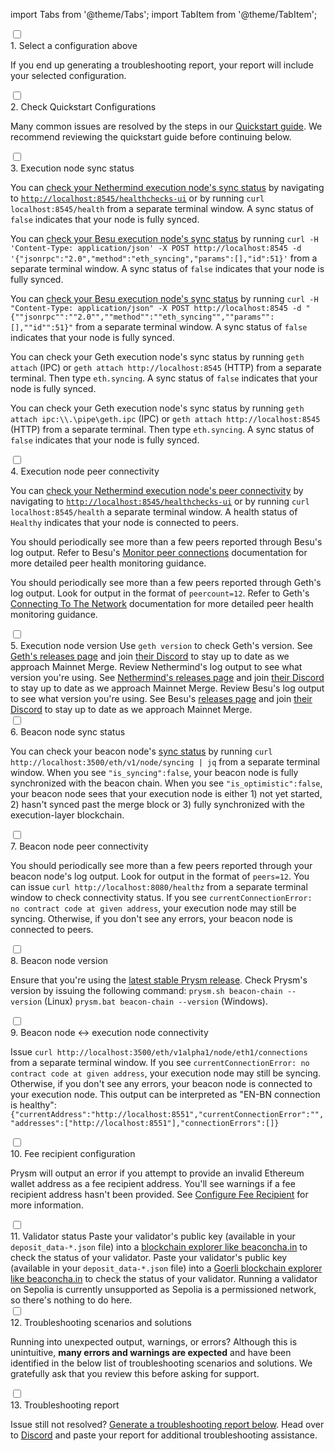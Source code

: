 import Tabs from '@theme/Tabs';
import TabItem from '@theme/TabItem';

<div className='hide-tabs'>
    <div className='checklist'>
        <div className='task'>
            <div className='input-container'><input id="tc-1" type='checkbox'/><span className='done'></span></div>
            <div className='guidance-container'>
                <label htmlFor="tc-1">1. Select a configuration above</label>
                <p>If you end up generating a troubleshooting report, your report will include your selected configuration.</p>
            </div>
        </div>
        <div className='task'>
            <div className='input-container'><input id="tc-2" type='checkbox'/><span className='done'></span></div>
            <div className='guidance-container'>
                <label htmlFor="tc-2">2. Check Quickstart Configurations</label>
                <p>Many common issues are resolved by the steps in our <a target="_blank" href='../install/install-with-script'>Quickstart guide</a>. We recommend reviewing the quickstart guide before continuing below.</p>
            </div>
        </div>
        <div className='task'>
            <div className='input-container'><input id="st-1" type='checkbox'/><span className='done'></span></div>
            <div className='guidance-container'>
                <label htmlFor="st-1">3. Execution node sync status</label>
                <Tabs groupId="execution-clients" defaultValue="geth" values={[
                {label: 'Execution client:', value: 'label'},
                {label: 'Nethermind', value: 'nethermind'},
                {label: 'Besu', value: 'besu'},
                {label: 'Geth', value: 'geth'}
                ]}>
                <TabItem value="nethermind">
                    <p>You can <a href='https://docs.nethermind.io/nethermind/ethereum-client/monitoring-node-health'>check your Nethermind execution node's sync status</a> by navigating to <a href='http://localhost:8545/healthchecks-ui'><code>http://localhost:8545/healthchecks-ui</code></a> or by running <code>curl localhost:8545/health</code> from a separate terminal window. A sync status of <code>false</code> indicates that your node is fully synced. </p>
                </TabItem>
                <TabItem value="besu">
                    <Tabs className="tabgroup-with-label" groupId="os" defaultValue="others" values={[
                        {label: 'Operating system:', value: 'label'},
                        {label: 'Linux, MacOS, Arm64', value: 'others'},
                        {label: 'Windows', value: 'win'}
                        ]}>
                        <TabItem className="unclickable-element" value="label"></TabItem>
                        <TabItem value="others"><p>You can <a href='https://besu.hyperledger.org/en/stable/Reference/API-Methods/#eth_syncing'>check your Besu execution node's sync status</a> by running <code>curl -H 'Content-Type: application/json' -X POST http://localhost:8545 -d '&#123;"jsonrpc":"2.0","method":"eth_syncing","params":[],"id":51&#125;'</code> from a separate terminal window. A sync status of <code>false</code> indicates that your node is fully synced.</p></TabItem>
                        <TabItem value="win"><p>You can <a href='https://besu.hyperledger.org/en/stable/Reference/API-Methods/#eth_syncing'>check your Besu execution node's sync status</a> by running <code>curl -H "Content-Type: application/json" -X POST http://localhost:8545 -d "&#123;""jsonrpc"":""2.0"",""method"":""eth_syncing"",""params"":[],""id"":51&#125;"</code> from a separate terminal window. A sync status of <code>false</code> indicates that your node is fully synced.</p></TabItem>
                    </Tabs>
                </TabItem>
                <TabItem value="geth">
                    <Tabs className="tabgroup-with-label" groupId="os" defaultValue="others" values={[
                        {label: 'Operating system:', value: 'label'},
                        {label: 'Linux, MacOS, Arm64', value: 'others'},
                        {label: 'Windows', value: 'win'}
                        ]}>
                        <TabItem className="unclickable-element" value="label"></TabItem>
                        <TabItem value="others"><p>You can check your Geth execution node's sync status by running <code>geth attach</code> (IPC) or <code>geth attach http://localhost:8545</code> (HTTP) from a separate terminal. Then type <code>eth.syncing</code>. A sync status of <code>false</code> indicates that your node is fully synced.</p></TabItem>
                        <TabItem value="win"><p>You can check your Geth execution node's sync status by running <code>geth attach ipc:\\.\pipe\geth.ipc</code> (IPC) or <code>geth attach http://localhost:8545</code> (HTTP) from a separate terminal. Then type <code>eth.syncing</code>. A sync status of <code>false</code> indicates that your node is fully synced.</p></TabItem>
                    </Tabs>
                </TabItem>
                </Tabs>
            </div>
        </div>
        <div className='task'>
            <div className='input-container'><input id="st-2" type='checkbox'/><span className='done'></span></div>
            <div className='guidance-container'>
                <label htmlFor="st-2">4. Execution node peer connectivity</label>
                <Tabs groupId="execution-clients" defaultValue="geth" values={[
                    {label: 'Execution client:', value: 'label'},
                    {label: 'Nethermind', value: 'nethermind'},
                    {label: 'Besu', value: 'besu'},
                    {label: 'Geth', value: 'geth'}
                    ]}>
                    <TabItem value="nethermind">
                    <p>You can <a href='https://docs.nethermind.io/nethermind/ethereum-client/monitoring-node-health'>check your Nethermind execution node's peer connectivity</a> by navigating to <a href='http://localhost:8545/healthchecks-ui'><code>http://localhost:8545/healthchecks-ui</code></a> or by running <code>curl localhost:8545/health</code> a separate terminal window. A health status of <code>Healthy</code> indicates that your node is connected to peers.</p>
                    </TabItem>
                    <TabItem value="besu">
                    <p>You should periodically see more than a few peers reported through Besu's log output. Refer to Besu's <a href='https://besu.hyperledger.org/en/stable/public-networks/how-to/connect/manage-peers/#monitor-peer-connections'>Monitor peer connections</a> documentation for more detailed peer health monitoring guidance.</p>
                    </TabItem>
                    <TabItem value="geth">
                    <p>You should periodically see more than a few peers reported through Geth's log output. Look for output in the format of <code>peercount=12</code>. Refer to Geth's <a href='https://geth.ethereum.org/docs/interface/peer-to-peer'>Connecting To The Network</a> documentation for more detailed peer health monitoring guidance.</p>
                    </TabItem>
                </Tabs>
            </div>
        </div>
            <div className='task'>
            <div className='input-container'><input id="st-3" type='checkbox'/><span className='done'></span></div>
            <div className='guidance-container'>
                <label htmlFor="st-3">5. Execution node version</label>
                <Tabs className="tabgroup-with-label" groupId="execution-clients" defaultValue="geth" values={[
                    {label: 'Execution client:', value: 'label'},
                    {label: 'Geth', value: 'geth'},
                    {label: 'Nethermind', value: 'nethermind'},
                    {label: 'Besu', value: 'besu'}
                    ]}>
                    <TabItem value="geth">Use <code>geth version</code> to check Geth's version. See <a href='https://github.com/ethereum/go-ethereum/releases'>Geth's releases page</a> and join <a href='https://discord.gg/invite/nthXNEv'>their Discord</a> to stay up to date as we approach Mainnet Merge.</TabItem>
                    <TabItem value="nethermind">Review Nethermind's log output to see what version you're using. See <a href='https://github.com/NethermindEth/nethermind/releases'>Nethermind's releases page</a> and join <a href='https://discord.com/invite/DedCdvDaNm'>their Discord</a> to stay up to date as we approach Mainnet Merge.</TabItem>
                    <TabItem value="besu">Review Besu's log output to see what version you're using. See Besu's <a href='https://github.com/hyperledger/besu/releases'>releases page</a> and join <a href='https://discord.com/invite/hyperledger'>their Discord</a> to stay up to date as we approach Mainnet Merge.</TabItem>
                </Tabs>
            </div>
        </div>
        <div className='task'>
            <div className='input-container'><input id="st-4" type='checkbox'/><span className='done'></span></div>
            <div className='guidance-container'>
                <label htmlFor="st-4">6. Beacon node sync status</label>
                <p>You can check your beacon node's <a href='https://ethereum.github.io/beacon-APIs/?urls.primaryName=dev#/Node/getSyncingStatus'>sync status</a> by running <code>curl http://localhost:3500/eth/v1/node/syncing | jq</code> from a separate terminal window. When you see <code>"is_syncing":false</code>, your beacon node is fully synchronized with the beacon chain. When you see <code>"is_optimistic":false</code>, your beacon node sees that your execution node is either 1) not yet started, 2) hasn't synced past the merge block or 3) fully synchronized with the execution-layer blockchain.
                </p>
            </div>
        </div>
        <div className='task'>
            <div className='input-container'><input id="st-5" type='checkbox'/><span className='done'></span></div>
            <div className='guidance-container'>
                <label htmlFor="st-5">7. Beacon node peer connectivity</label>
                <p>You should periodically see more than a few peers reported through your beacon node's log output. Look for output in the format of <code>peers=12</code>. You can issue <code>curl http://localhost:8080/healthz</code> from a separate terminal window to check connectivity status. If you see <code>currentConnectionError: no contract code at given address</code>, your execution node may still be syncing. Otherwise, if you don't see any errors, your beacon node is connected to peers.</p>
            </div>
        </div>
        <div className='task'>
            <div className='input-container'><input id="st-6" type='checkbox'/><span className='done'></span></div>
            <div className='guidance-container'>
                <label htmlFor="st-6">8. Beacon node version</label>
                <p>Ensure that you're using the <a href='https://github.com/prysmaticlabs/prysm/releases'>latest stable Prysm release</a>. Check Prysm's version by issuing the following command: <code>prysm.sh beacon-chain --version</code> (Linux) <code>prysm.bat beacon-chain --version</code> (Windows).</p>
            </div>
        </div>
        <div className='task'>
            <div className='input-container'><input id="st-7" type='checkbox'/><span className='done'></span></div>
            <div className='guidance-container'>
                <label htmlFor="st-7">9. Beacon node ↔ execution node connectivity</label>
                <p>Issue <code>curl http://localhost:3500/eth/v1alpha1/node/eth1/connections</code> from a separate terminal window. If you see <code>currentConnectionError: no contract code at given address</code>, your execution node may still be syncing. Otherwise, if you don't see any errors, your beacon node is connected to your execution node. This output can be interpreted as "EN-BN connection is healthy": <code>&#123;"currentAddress":"http://localhost:8551","currentConnectionError":"","addresses":["http://localhost:8551"],"connectionErrors":[]&#125;</code></p>
            </div>
        </div>
        <div className='task'>
            <div className='input-container'><input id="st-8" type='checkbox'/><span className='done'></span></div>
            <div className='guidance-container'>
                <label htmlFor="st-8">10. Fee recipient configuration</label>
                <p>Prysm will output an error if you attempt to provide an invalid Ethereum wallet address as a fee recipient address. You'll see warnings if a fee recipient address hasn't been provided. See <a href='../execution-node/fee-recipient'>Configure Fee Recipient</a> for more information.</p>
            </div>
        </div>
        <div className='task'>
            <div className='input-container'><input id="st-9" type='checkbox'/><span className='done'></span></div>
            <div className='guidance-container'>
                <label htmlFor="st-9">11. Validator status</label>
                <Tabs className="tabgroup-with-label" groupId="network" defaultValue="mainnet" values={[
                        {label: 'Network:', value: 'label'},
                        {label: 'Mainnet', value: 'mainnet'},
                        {label: 'Goerli', value: 'goerli'},
                        {label: 'Sepolia', value: 'sepolia'}
                    ]}>
                    <TabItem value="mainnet">Paste your validator's public key (available in your <code>deposit_data-*.json</code> file) into a <a href='https://beaconcha.in'>blockchain explorer like beaconcha.in</a> to check the status of your validator.</TabItem>
                    <TabItem value="goerli">Paste your validator's public key (available in your <code>deposit_data-*.json</code> file) into a <a href='https://goerli.beaconcha.in/'>Goerli blockchain explorer like beaconcha.in</a> to check the status of your validator.</TabItem>
                    <TabItem value="sepolia">Running a validator on Sepolia is currently unsupported as Sepolia is a permissioned network, so there's nothing to do here.</TabItem>
                </Tabs>
            </div>
        </div>
        <div className='task hidden-in-status-guide'>
            <div className='input-container'><input id="st-10" type='checkbox'/><span className='done'></span></div>
            <div className='guidance-container'>
                <label htmlFor="st-10">12. Troubleshooting scenarios and solutions</label>
                <p>Running into unexpected output, warnings, or errors? Although this is unintuitive, <strong>many errors and warnings are expected</strong> and have been identified in the below list of troubleshooting scenarios and solutions. We gratefully ask that you review this before asking for support.</p>
            </div>
        </div>
        <div className='task hidden-in-status-guide'>
            <div className='input-container'><input id="st-11" type='checkbox'/><span className='done'></span></div>
            <div className='guidance-container'>
                <label htmlFor="st-11">13. Troubleshooting report</label>
                <p>Issue still not resolved? <a href='#generate-troubleshooting-report'>Generate a troubleshooting report below</a>. Head over to <a href='https://discord.gg/prysmaticlabs'>Discord</a> and paste your report for additional troubleshooting assistance.</p>
            </div>
        </div>
    </div>
</div>